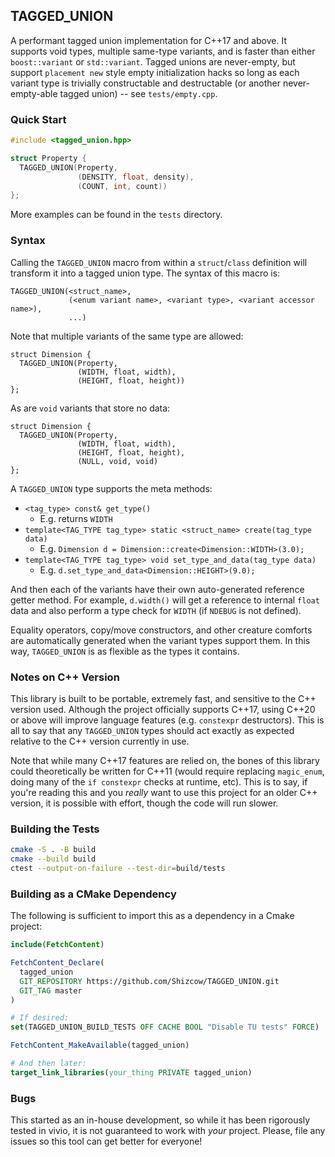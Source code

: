 ## TAGGED_UNION

A performant tagged union implementation for C++17 and above.
It supports void types, multiple same-type variants, and is faster than either `boost::variant` or `std::variant`.
Tagged unions are never-empty, but support `placement new` style empty initialization hacks so long as each variant type is trivially constructable and destructable (or another never-empty-able tagged union) -- see `tests/empty.cpp`.

### Quick Start
```C++
#include <tagged_union.hpp>

struct Property {
  TAGGED_UNION(Property,
               (DENSITY, float, density),
               (COUNT, int, count))
};
```

More examples can be found in the `tests` directory.

### Syntax
Calling the `TAGGED_UNION` macro from within a `struct`/`class` definition will transform it into a tagged union type.
The syntax of this macro is:
```
TAGGED_UNION(<struct_name>,
             (<enum variant name>, <variant type>, <variant accessor name>),
             ...)
```

Note that multiple variants of the same type are allowed:
```
struct Dimension {
  TAGGED_UNION(Property,
               (WIDTH, float, width),
               (HEIGHT, float, height))
};
```

As are `void` variants that store no data:
```
struct Dimension {
  TAGGED_UNION(Property,
               (WIDTH, float, width),
               (HEIGHT, float, height),
			   (NULL, void, void)
};
```

A `TAGGED_UNION` type supports the meta methods:
- `<tag_type> const& get_type()`
  - E.g. returns `WIDTH`
- `template<TAG_TYPE tag_type> static <struct_name> create(tag_type data)`
  - E.g. `Dimension d = Dimension::create<Dimension::WIDTH>(3.0);`
- `template<TAG_TYPE tag_type> void set_type_and_data(tag_type data)`
  - E.g. `d.set_type_and_data<Dimension::HEIGHT>(9.0);`
  
And then each of the variants have their own auto-generated reference getter method.
For example, `d.width()` will get a reference to internal `float` data and also perform a type check for `WIDTH` (if `NDEBUG` is not defined).

Equality operators, copy/move constructors, and other creature comforts are automatically generated when the variant types support them.
In this way, `TAGGED_UNION` is as flexible as the types it contains.

### Notes on C++ Version
This library is built to be portable, extremely fast, and sensitive to the C++ version used.
Although the project officially supports C++17, using C++20 or above will improve language features (e.g. `constexpr` destructors).
This is all to say that any `TAGGED_UNION` types should act exactly as expected relative to the C++ version currently in use.

Note that while many C++17 features are relied on, the bones of this library could theoretically be written for C++11 (would require replacing `magic_enum`, doing many of the `if constexpr` checks at runtime, etc).
This is to say, if you're reading this and you *really* want to use this project for an older C++ version, it is possible with effort, though the code will run slower.

### Building the Tests
```sh
cmake -S . -B build
cmake --build build
ctest --output-on-failure --test-dir=build/tests
```

### Building as a CMake Dependency
The following is sufficient to import this as a dependency in a Cmake project:
```cmake
include(FetchContent)

FetchContent_Declare(
  tagged_union
  GIT_REPOSITORY https://github.com/Shizcow/TAGGED_UNION.git
  GIT_TAG master
)

# If desired:
set(TAGGED_UNION_BUILD_TESTS OFF CACHE BOOL "Disable TU tests" FORCE)

FetchContent_MakeAvailable(tagged_union)

# And then later:
target_link_libraries(your_thing PRIVATE tagged_union)
```

### Bugs
This started as an in-house development, so while it has been rigorously tested in vivio, it is not guaranteed to work with *your* project.
Please, file any issues so this tool can get better for everyone!
